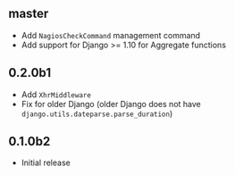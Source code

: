 ## master

* Add `NagiosCheckCommand` management command
* Add support for Django >= 1.10 for Aggregate functions

## 0.2.0b1

* Add `XhrMiddleware`
* Fix for older Django (older Django does not have `django.utils.dateparse.parse_duration`)

## 0.1.0b2

* Initial release
